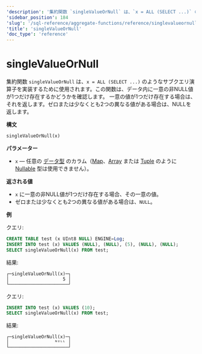 ```yaml
---
'description': '集約関数 `singleValueOrNull` は、`x = ALL (SELECT ...)` のようなサブクエリ演算子を実装するために使用されます。それは、データに唯一の非NULL値が1つだけ存在するかどうかを確認します。'
'sidebar_position': 184
'slug': '/sql-reference/aggregate-functions/reference/singlevalueornull'
'title': 'singleValueOrNull'
'doc_type': 'reference'
---
```



# singleValueOrNull

集約関数 `singleValueOrNull` は、`x = ALL (SELECT ...)` のようなサブクエリ演算子を実装するために使用されます。この関数は、データ内に一意の非NULL値が1つだけ存在するかどうかを確認します。
一意の値が1つだけ存在する場合は、それを返します。ゼロまたは少なくとも2つの異なる値がある場合は、NULLを返します。

**構文**

```sql
singleValueOrNull(x)
```

**パラメーター**

- `x` — 任意の [データ型](../../data-types/index.md) のカラム（[Map](../../data-types/map.md)、[Array](../../data-types/array.md) または [Tuple](../../data-types/tuple) のように [Nullable](../../data-types/nullable.md) 型は使用できません）。

**返される値**

- `x` に一意の非NULL値が1つだけ存在する場合、その一意の値。
- ゼロまたは少なくとも2つの異なる値がある場合は、`NULL`。

**例**

クエリ:

```sql
CREATE TABLE test (x UInt8 NULL) ENGINE=Log;
INSERT INTO test (x) VALUES (NULL), (NULL), (5), (NULL), (NULL);
SELECT singleValueOrNull(x) FROM test;
```

結果:

```response
┌─singleValueOrNull(x)─┐
│                    5 │
└──────────────────────┘
```

クエリ:

```sql
INSERT INTO test (x) VALUES (10);
SELECT singleValueOrNull(x) FROM test;
```

結果:

```response
┌─singleValueOrNull(x)─┐
│                 ᴺᵁᴸᴸ │
└──────────────────────┘
```
